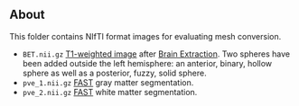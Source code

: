 ## About

This folder contains NIfTI format images for evaluating mesh conversion.
 - `BET.nii.gz` [T1-weighted image](https://github.com/neurolabusc/dcm_qa_philips_enh) after [Brain Extraction](https://github.com/MIC-DKFZ/HD-BET). Two spheres have been added outside the left hemisphere: an anterior, binary, hollow sphere as well as a posterior, fuzzy, solid sphere.
 - `pve_1.nii.gz` [FAST](https://fsl.fmrib.ox.ac.uk/fsl/fslwiki/FAST) gray matter segmentation.
 - `pve_2.nii.gz` [FAST](https://fsl.fmrib.ox.ac.uk/fsl/fslwiki/FAST) white matter segmentation.
 